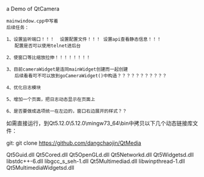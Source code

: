 a Demo of QtCamera

	mainwindow.cpp中写着
    后续任务：

    1、设置监听端口！！！  设置配置文件！！！ 设置api查看静态信息！！！
	   配置是否可以使用telnet进后台
	
    2、使窗口等比缩放拉伸！！！！！！！！

    3、目前cameraWidget是连同mainWidget创建而一起创建
       后续看看可不可以放到goCameraWidget()中构造？？？？？？？？？？？
	
	4、优化日志模块
	
	5、增加一个页面，把日志动态显示在页面上

    6、是否要做成选项统一在左边的，窗口右边展开的样式？？


如需直接运行，到Qt5.12.0\5.12.0\mingw73_64\bin中拷贝以下几个动态链接库文件：

git:    git clone https://github.com/dangchaojin/QtMedia

Qt5Guid.dll
Qt5Cored.dll
Qt5OpenGLd.dll
Qt5Networkd.dll
Qt5Widgetsd.dll
libstdc++-6.dll
libgcc_s_seh-1.dll
Qt5Multimediad.dll
libwinpthread-1.dll
Qt5MultimediaWidgetsd.dll